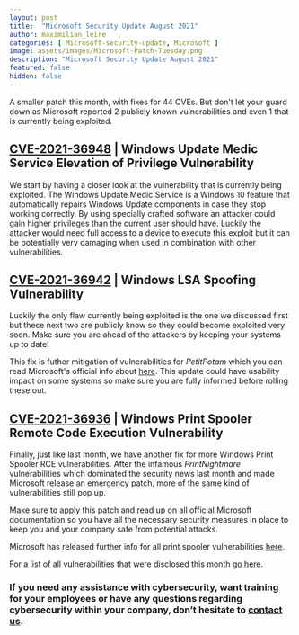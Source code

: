 ```yaml
---
layout: post
title:  "Microsoft Security Update August 2021"
author: maximilian_leire
categories: [ Microsoft-security-update, Microsoft ]
image: assets/images/Microsoft-Patch-Tuesday.png
description: "Microsoft Security Update August 2021"
featured: false
hidden: false
---
```


A smaller patch this month, with fixes for 44 CVEs. But don't let your guard down as Microsoft reported 2 publicly known vulnerabilities and even 1 that is currently being exploited. 

## [CVE-2021-36948](https://portal.msrc.microsoft.com/en-US/security-guidance/advisory/CVE-2021-36948) | Windows Update Medic Service Elevation of Privilege Vulnerability
We start by having a closer look at the vulnerability that is currently being exploited. The Windows Update Medic Service is a Windows 10 feature that automatically repairs Windows Update components in case they stop working correctly. By using specially crafted software an attacker could gain higher privileges than the current user should have. Luckily the attacker would need full access to a device to execute this exploit but it can be potentially very damaging when used in combination with other vulnerabilities.


## [CVE-2021-36942](https://portal.msrc.microsoft.com/en-US/security-guidance/advisory/CVE-2021-36942) | Windows LSA Spoofing Vulnerability
Luckily the only flaw currently being exploited is the one we discussed first but these next two are publicly know so they could become exploited very soon. Make sure you are ahead of the attackers by keeping your systems up to date!

This fix is futher mitigation of vulnerabilities for *PetitPotam* which you can read Microsoft's official info about [here](https://support.microsoft.com/en-us/topic/kb5005413-mitigating-ntlm-relay-attacks-on-active-directory-certificate-services-ad-cs-3612b773-4043-4aa9-b23d-b87910cd3429). This update could have usability impact on some systems so make sure you are fully informed before rolling these out.


## [CVE-2021-36936](https://portal.msrc.microsoft.com/en-US/security-guidance/advisory/CVE-CVE-2021-36936) | Windows Print Spooler Remote Code Execution Vulnerability
Finally, just like last month, we have another fix for more Windows Print Spooler RCE vulnerabilities. After the infamous *PrintNightmare* vulnerabilities which dominated the security news last month and made Microsoft release an emergency patch, more of the same kind of vulnerabilities still pop up.

Make sure to apply this patch and read up on all official Microsoft documentation so you have all the necessary security measures in place to keep you and your company safe from potential attacks.

Microsoft has released further info for all print spooler vulnerabilities [here](https://support.microsoft.com/en-us/topic/kb5005652-manage-new-point-and-print-default-driver-installation-behavior-cve-2021-34481-873642bf-2634-49c5-a23b-6d8e9a302872).



For a list of all vulnerabilities that were disclosed this month [go here](https://msrc.microsoft.com/update-guide).


### If you need any assistance with cybersecurity, want training for your employees or have any questions regarding cybersecurity within your company, don’t hesitate to [contact us](https://www.ordina.be/diensten/security-and-privacy/).